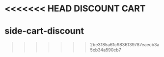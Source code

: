 <<<<<<< HEAD
DISCOUNT CART
=======
# side-cart-discount
>>>>>>> 2be3185a61c9836139787eaecb3a5cb34a590cb7
